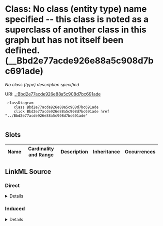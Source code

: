 

# Class: No class (entity type) name specified -- this class is noted as a superclass of another class in this graph but has not itself been defined. (__Bbd2e77acde926e88a5c908d7bc691ade)


_No class (type) description specified_







URI: [_:Bbd2e77acde926e88a5c908d7bc691ade](_:Bbd2e77acde926e88a5c908d7bc691ade)






```mermaid
 classDiagram
    class Bbd2e77acde926e88a5c908d7bc691ade
    click Bbd2e77acde926e88a5c908d7bc691ade href "../Bbd2e77acde926e88a5c908d7bc691ade"
      
```




<!-- no inheritance hierarchy -->


## Slots

| Name | Cardinality and Range | Description | Inheritance | Occurrences |
| ---  | --- | --- | --- | --- |














## LinkML Source

<!-- TODO: investigate https://stackoverflow.com/questions/37606292/how-to-create-tabbed-code-blocks-in-mkdocs-or-sphinx -->

### Direct

<details>

```yaml
name: __Bbd2e77acde926e88a5c908d7bc691ade
conforms_to: No schema conformance document specified
description: No class (type) description specified
title: No class (entity type) name specified -- this class is noted as a superclass
  of another class in this graph but has not itself been defined.
from_schema: sawgraph-kg
rank: 1000
class_uri: _:Bbd2e77acde926e88a5c908d7bc691ade

```
</details>

### Induced

<details>

```yaml
name: __Bbd2e77acde926e88a5c908d7bc691ade
conforms_to: No schema conformance document specified
description: No class (type) description specified
title: No class (entity type) name specified -- this class is noted as a superclass
  of another class in this graph but has not itself been defined.
from_schema: sawgraph-kg
rank: 1000
class_uri: _:Bbd2e77acde926e88a5c908d7bc691ade

```
</details>